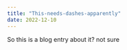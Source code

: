 ```yaml
---
title: "This-needs-dashes-apparently"
date: 2022-12-10
---
```


So this is a blog entry about it?  not sure
